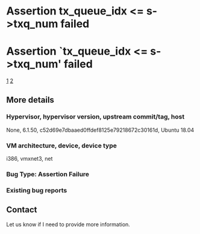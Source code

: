 # Assertion tx_queue_idx <= s->txq_num failed

# Assertion `tx_queue_idx <= s->txq_num' failed

[1](https://www.mail-archive.com/qemu-devel@nongnu.org/msg824272.html)
[2](https://gitlab.com/qemu-project/qemu/-/commit/6a932c4ed8748b08c58c)
## More details

### Hypervisor, hypervisor version, upstream commit/tag, host

None, 6.1.50, c52d69e7dbaaed0ffdef8125e79218672c30161d, Ubuntu 18.04

### VM architecture, device, device type

i386, vmxnet3, net

### Bug Type: Assertion Failure

### Existing bug reports


## Contact

Let us know if I need to provide more information.
